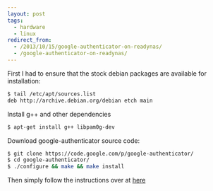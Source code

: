 ```yaml
---
layout: post
tags:
  - hardware
  - linux
redirect_from:
  - /2013/10/15/google-authenticator-on-readynas/
  - /google-authenticator-on-readynas/
---
```

First I had to ensure that the stock debian packages are available for installation:

```bash
$ tail /etc/apt/sources.list
deb http://archive.debian.org/debian etch main
```
Install g++ and other dependencies

```bash
$ apt-get install g++ libpam0g-dev
```
Download google-authenticator source code:

```bash
$ git clone https://code.google.com/p/google-authenticator/
$ cd google-authenticator/
$ ./configure && make && make install
```
Then simply follow the instructions over at [here](http://www.linux.org/threads/google-authenticator-for-ssh.4590/)
